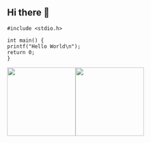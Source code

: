 ## Hi there 👋

    #include <stdio.h>
    
    int main() {
    printf("Hello World\n");
    return 0;
    }

<div>
<a href="https://github.com/leitaonerd">
<img loading="lazy" height="160em" src="https://github-readme-stats.vercel.app/api/top-langs/?username=leitaonerd&layout=compact&langs_count=7&theme=dracula"/><img loading="lazy" height="160em" src="https://github-readme-stats.vercel.app/api?username=leitaonerd&show_icons=true&theme=dracula&include_all_commits=true&count_private=true"/>
</div>
 
